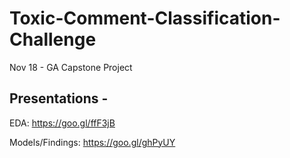 # Toxic-Comment-Classification-Challenge
Nov 18 - GA Capstone Project

## Presentations -

EDA: https://goo.gl/ffF3jB

Models/Findings: https://goo.gl/ghPyUY
